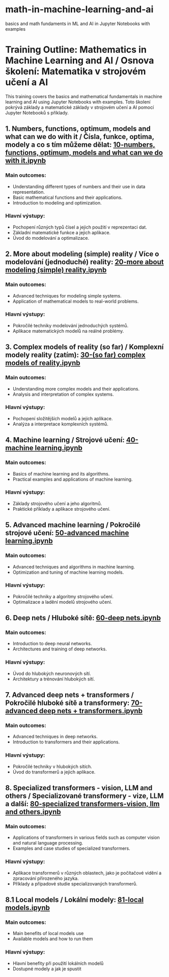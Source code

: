 # math-in-machine-learning-and-ai
basics and math fundaments in ML and AI in Jupyter Notebooks with examples

# Training Outline: Mathematics in Machine Learning and AI / Osnova školení: Matematika v strojovém učení a AI

This training covers the basics and mathematical fundamentals in machine learning and AI using Jupyter Notebooks with examples.
Toto školení pokrývá základy a matematické základy v strojovém učení a AI pomocí Jupyter Notebooků s příklady.

## 1. Numbers, functions, optimum, models and what can we do with it / Čísla, funkce, optima, modely a co s tím můžeme dělat: [10-numbers, functions, optimum, models and what can we do with it.ipynb](./10-numbers,%20functions,%20omptimum,%20models%20and%20what%20can%20we%20do%20with%20it.ipynb)
### Main outcomes:
- Understanding different types of numbers and their use in data representation.
- Basic mathematical functions and their applications.
- Introduction to modeling and optimization.
### Hlavní výstupy:
- Pochopení různých typů čísel a jejich použití v reprezentaci dat.
- Základní matematické funkce a jejich aplikace.
- Úvod do modelování a optimalizace.

## 2. More about modeling (simple) reality / Více o modelování (jednoduché) reality: [20-more about modeling (simple) reality.ipynb](./20-more%20about%20modelling%20(simple)%20reality.ipynb)
### Main outcomes:
- Advanced techniques for modeling simple systems.
- Application of mathematical models to real-world problems.
### Hlavní výstupy:
- Pokročilé techniky modelování jednoduchých systémů.
- Aplikace matematických modelů na reálné problémy.

## 3. Complex models of reality (so far) / Komplexní modely reality (zatím): [30-(so far) complex models of reality.ipynb](./30-(so%20far)%20complex%20models%20of%20reality.ipynb)
### Main outcomes:
- Understanding more complex models and their applications.
- Analysis and interpretation of complex systems.
### Hlavní výstupy:
- Pochopení složitějších modelů a jejich aplikace.
- Analýza a interpretace komplexních systémů.

## 4. Machine learning / Strojové učení: [40-machine learning.ipynb](./40-machine%20learning.ipynb)
### Main outcomes:
- Basics of machine learning and its algorithms.
- Practical examples and applications of machine learning.
### Hlavní výstupy:
- Základy strojového učení a jeho algoritmů.
- Praktické příklady a aplikace strojového učení.

## 5. Advanced machine learning / Pokročilé strojové učení: [50-advanced machine learning.ipynb](./50-advanced%20machine%20learning.ipynb)
### Main outcomes:
- Advanced techniques and algorithms in machine learning.
- Optimization and tuning of machine learning models.
### Hlavní výstupy:
- Pokročilé techniky a algoritmy strojového učení.
- Optimalizace a ladění modelů strojového učení.

## 6. Deep nets / Hluboké sítě: [60-deep nets.ipynb](./60-deep%20nets.ipynb)
### Main outcomes:
- Introduction to deep neural networks.
- Architectures and training of deep networks.
### Hlavní výstupy:
- Úvod do hlubokých neuronových sítí.
- Architektury a trénování hlubokých sítí.

## 7. Advanced deep nets + transformers / Pokročilé hluboké sítě a transformery: [70-advanced deep nets + transformers.ipynb](./70-advanced%20deep%20nets%20+%20transformers.ipynb)
### Main outcomes:
- Advanced techniques in deep networks.
- Introduction to transformers and their applications.
### Hlavní výstupy:
- Pokročilé techniky v hlubokých sítích.
- Úvod do transformerů a jejich aplikace.

## 8. Specialized transformers - vision, LLM and others / Specializované transformery - vize, LLM a další: [80-specialized transformers-vision, llm and others.ipynb](./80-specialized%20transformes-vision,%20llm%20and%20others.ipynb)
### Main outcomes:
- Applications of transformers in various fields such as computer vision and natural language processing.
- Examples and case studies of specialized transformers.
### Hlavní výstupy:
- Aplikace transformerů v různých oblastech, jako je počítačové vidění a zpracování přirozeného jazyka.
- Příklady a případové studie specializovaných transformerů.

## 8.1 Local models / Lokální modely: [81-local models.ipynb](./81-local%20models.ipynb)
### Main outcomes:
- Main benefits of local models use
- Available models and how to run them
### Hlavní výstupy:
- Hlavní benefity při použití lokálních modelů
- Dostupné modely a jak je spustit
